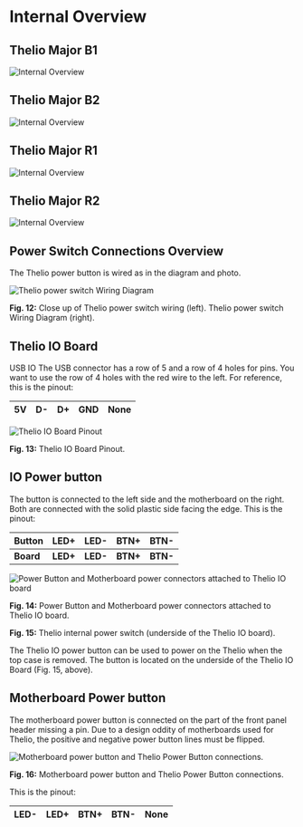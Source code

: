 # Internal Overview

## Thelio Major B1

![Internal Overview](./img/thelio-major-b1_internal-diagram_config.png)

## Thelio Major B2

![Internal Overview](./img/thelio-major-b2_diagram_config2.png)

## Thelio Major R1

![Internal Overview](./img/thelio-major-r1_internal-diagram_config.png)

## Thelio Major R2

![Internal Overview](./img/thelio-major-r2_internal-diagram_config-v3.png)

## Power Switch Connections Overview

The Thelio power button is wired as in the diagram and photo.

![Thelio power switch Wiring Diagram](./img/power-button/power-switch-overview.png)

**Fig. 12:** Close up of Thelio power switch wiring (left). Thelio power switch Wiring Diagram (right).

## Thelio IO Board

USB IO
The USB connector has a row of 5 and a row of 4 holes for pins.
You want to use the row of 4 holes with the red wire to the left.
For reference, this is the pinout:


| 5V | D- | D+ | GND | None |
| ---|----|----|-----|------|

![Thelio IO Board Pinout](./img/power-button/thelio-io-board.png)

**Fig. 13:** Thelio IO Board Pinout.

## IO Power button

The button is connected to the left side and the motherboard on the right.
Both are connected with the solid plastic side facing the edge.
This is the pinout:

| Button     | LED+     | LED-     | BTN+     | BTN-     |
|------------|:--------:|:--------:|:--------:|:--------:|
| **Board**  | **LED+** | **LED-** | **BTN+** | **BTN-** |

<!-- Formatted in this way to preserve bold formatting in both rows.
Also to maintain width of table-->

![Power Button and Motherboard power connectors attached to Thelio IO board](./img/power-button/io-power-button.png)

**Fig. 14:** Power Button and Motherboard power connectors attached to Thelio IO board.



**Fig. 15:** Thelio internal power switch (underside of the Thelio IO board).

The Thelio IO power button can be used to power on the Thelio when the top case is removed.
The button is located on the underside of the Thelio IO Board (Fig. 15, above).

## Motherboard Power button

The motherboard power button is connected on the part of the front panel header missing a pin. Due to a design oddity of motherboards used for Thelio, the positive and negative power button lines must be flipped.

![Motherboard power button and Thelio Power Button connections.](./img/power-button/motherboard-power-button.png)

**Fig. 16:** Motherboard power button and Thelio Power Button connections.

This is the pinout:  

| LED- | LED+ | BTN+ | BTN- | None |
|------|:----:|:----:|:----:|:----:|
